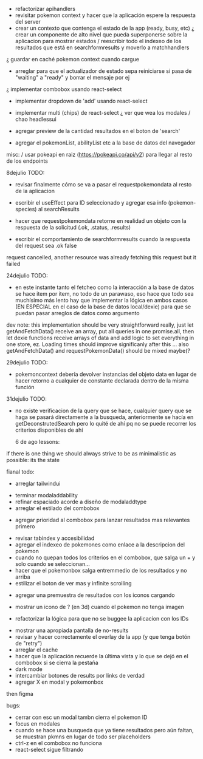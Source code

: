 - refactorizar apihandlers
- revisitar pokemon context y hacer que la aplicación espere la respuesta del server
- crear un contexto que contenga el estado de la app (ready, busy, etc)
  ¿ crear un componente de alto nivel que pueda superponerse sobre la aplicacion para mostrar estados
  / reescribir todo el indexeo de los resultados que está en searchformresults y moverlo a matchhandlers

¿ guardar en caché pokemon context cuando cargue

- arreglar para que el actualizador de estado sepa reiniciarse si pasa de "waiting" a "ready" y borrar el mensaje por ej

¿ implementar combobox usando react-select

- implementar dropdown de 'add' usando react-select

* implementar multi (chips) de react-select
  ¿ ver que wea los modales
  / chao headlessui

* agregar preview de la cantidad resultados en el boton de 'search'

- agregar el pokemonList, abilityList etc a la base de datos del navegador

misc:
/ usar pokeapi en raiz (https://pokeapi.co/api/v2) para llegar al resto de los endpoints

8dejulio TODO:

- revisar finalmente cómo se va a pasar el requestpokemondata al resto de la aplicacion

* escribir el useEffect para ID seleccionado y agregar esa info (pokemon-species) al searchResults

- hacer que requestpokemondata retorne en realidad un objeto con la respuesta de la solicitud (.ok, .status, .results)

* escribir el comportamiento de searchformresults cuando la respuesta del request sea .ok false

request cancelled, another resource was already fetching this request but it failed

24dejulio TODO:

- en este instante tanto el fetcheo como la interacción a la base de datos se hace
  item por item, no todo de un parawaso, eso hace que todo sea muchísimo más lento
  hay que implementar la lógica en ambos casos (EN ESPECIAL en el caso de la base
  de datos local/dexie) para que se puedan pasar arreglos de datos como argumento

dev note: this implementation should be very straightforward really, just let
getAndFetchData() receive an array, put all queries in one promise.all, then let
dexie functions receive arrays of data and add logic to set everything in one
store, ez. Loading times should improve significanly after this
... also getAndFetchData() and requestPokemonData() should be mixed maybe(?

29dejulio TODO:

- pokemoncontext debería devolver instancias del objeto data en lugar de hacer
  retorno a cualquier de constante declarada dentro de la misma función

31dejulio TODO:

- no existe verificacion de la query que se hace, cualquier query que se haga
  se pasará directamente a la busqueda, anteriormente se hacía en getDeconstrutedSearch
  pero lo quité de ahí pq no se puede recorrer los criterios disponibles de ahí

  6 de ago lessons:

if there is one thing we should always strive to be as minimalistic as possible: its the state

fianal todo:

- arreglar tailwindui

* terminar modaladdability
* refinar espaciado acorde a diseño de modaladdtype
* arreglar el estilado del combobox

- agregar prioridad al combobox para lanzar resultados mas relevantes primero

* revisar tabindex y accesibilidad
* agregar el indexeo de pokemones como enlace a la descripcion del pokemon
* cuando no quepan todos los criterios en el combobox, que salga un + y solo cuando se seleccionan...
* hacer que el pokemonbox salga entremmedio de los resultados y no arriba
* estilizar el boton de ver mas y infinite scrolling

- agregar una premuestra de resultados con los iconos cargando

* mostrar un icono de ? (en 3d) cuando el pokemon no tenga imagen

- refactorizar la lógica para que no se buggee la aplicacion con los IDs

* mostrar una apropiada pantalla de no-results
* revisar y hacer correctamente el overlay de la app (y que tenga botón de "retry")
* arreglar el cache
* hacer que la aplicación recuerde la última vista y lo que se dejó en el combobox si se cierra la pestaña
* dark mode
* intercambiar botones de results por links de verdad
* agregar X en modal y pokemonbox

then figma

bugs:

- cerrar con esc un modal tambn cierra el pokemon ID
- focus en modales
- cuando se hace una busqueda que ya tiene resultados pero aún faltan, se muestran pkmns en lugar de todo ser placeholders
- ctrl-z en el combobox no funciona
- react-select sigue filtrando

